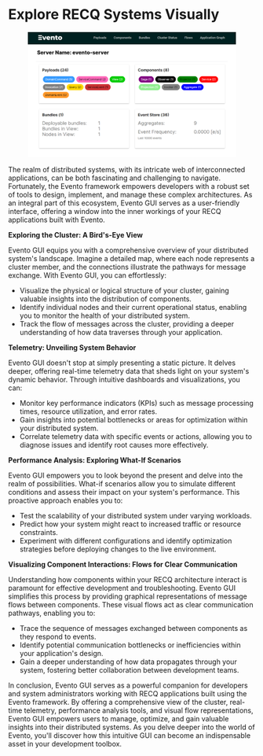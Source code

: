 # Explore RECQ Systems Visually

<figure><img src="../.gitbook/assets/image.png" alt=""><figcaption></figcaption></figure>

The realm of distributed systems, with its intricate web of interconnected applications, can be both fascinating and challenging to navigate. Fortunately, the Evento framework empowers developers with a robust set of tools to design, implement, and manage these complex architectures. As an integral part of this ecosystem, Evento GUI serves as a user-friendly interface, offering a window into the inner workings of your RECQ applications built with Evento.

**Exploring the Cluster: A Bird's-Eye View**

Evento GUI equips you with a comprehensive overview of your distributed system's landscape. Imagine a detailed map, where each node represents a cluster member, and the connections illustrate the pathways for message exchange. With Evento GUI, you can effortlessly:

* Visualize the physical or logical structure of your cluster, gaining valuable insights into the distribution of components.
* Identify individual nodes and their current operational status, enabling you to monitor the health of your distributed system.
* Track the flow of messages across the cluster, providing a deeper understanding of how data traverses through your application.

**Telemetry: Unveiling System Behavior**

Evento GUI doesn't stop at simply presenting a static picture. It delves deeper, offering real-time telemetry data that sheds light on your system's dynamic behavior. Through intuitive dashboards and visualizations, you can:

* Monitor key performance indicators (KPIs) such as message processing times, resource utilization, and error rates.
* Gain insights into potential bottlenecks or areas for optimization within your distributed system.
* Correlate telemetry data with specific events or actions, allowing you to diagnose issues and identify root causes more effectively.

**Performance Analysis: Exploring What-If Scenarios**

Evento GUI empowers you to look beyond the present and delve into the realm of possibilities. What-if scenarios allow you to simulate different conditions and assess their impact on your system's performance. This proactive approach enables you to:

* Test the scalability of your distributed system under varying workloads.
* Predict how your system might react to increased traffic or resource constraints.
* Experiment with different configurations and identify optimization strategies before deploying changes to the live environment.

**Visualizing Component Interactions: Flows for Clear Communication**

Understanding how components within your RECQ architecture interact is paramount for effective development and troubleshooting. Evento GUI simplifies this process by providing graphical representations of message flows between components. These visual flows act as clear communication pathways, enabling you to:

* Trace the sequence of messages exchanged between components as they respond to events.
* Identify potential communication bottlenecks or inefficiencies within your application's design.
* Gain a deeper understanding of how data propagates through your system, fostering better collaboration between development teams.

In conclusion, Evento GUI serves as a powerful companion for developers and system administrators working with RECQ applications built using the Evento framework. By offering a comprehensive view of the cluster, real-time telemetry, performance analysis tools, and visual flow representations, Evento GUI empowers users to manage, optimize, and gain valuable insights into their distributed systems. As you delve deeper into the world of Evento, you'll discover how this intuitive GUI can become an indispensable asset in your development toolbox.
